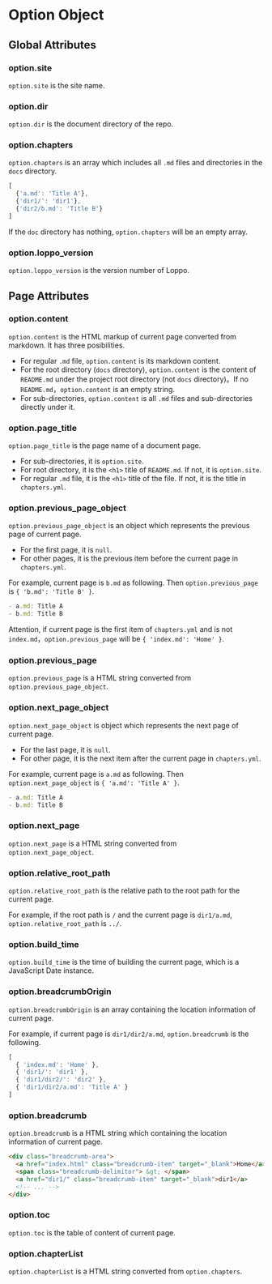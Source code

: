 # Option Object

## Global Attributes

### option.site

`option.site` is the site name.

### option.dir

`option.dir` is the document directory of the repo.

### option.chapters

`option.chapters` is an array which includes all `.md` files and directories in the `docs` directory.

```javascript
[
  {'a.md': 'Title A'},
  {'dir1/': 'dir1'},
  {'dir2/b.md': 'Title B'}
]
```

If the `doc` directory has nothing, `option.chapters` will be an empty array.

### option.loppo_version

`option.loppo_version` is the version number of Loppo.

## Page Attributes

### option.content

`option.content` is the HTML markup of current page converted from markdown. It has three posibilities.

- For regular `.md` file, `option.content` is its markdown content.
- For the root directory (`docs` directory), `option.content` is the content of `README.md` under the project root directory (not `docs` directory)。If no `README.md`，`option.content` is an empty string.
- For sub-directories, `option.content` is all `.md` files and sub-directories directly under it.

### option.page_title

`option.page_title` is the page name of a document page.

- For sub-directories, it is `option.site`.
- For root directory, it is the `<h1>` title of `README.md`. If not, it is `option.site`.
- For regular `.md` file, it is the `<h1>` title of the file. If not, it is the title in `chapters.yml`.

### option.previous_page_object

`option.previous_page_object` is an object which represents the previous page of current page.

- For the first page, it is `null`.
- For other pages, it is the previous item before the current page in `chapters.yml`.

For example, current page is `b.md` as following. Then `option.previous_page` is `{ 'b.md': 'Title B' }`.

```javascript
- a.md: Title A
- b.md: Title B
```

Attention, if current page is the first item of `chapters.yml` and is not `index.md`，`option.previous_page` will be `{ 'index.md': 'Home' }`.

### option.previous_page

`option.previous_page` is a HTML string converted from `option.previous_page_object`.

### option.next_page_object

`option.next_page_object` is object which represents the next page of current page.

- For the last page, it is `null`.
- For other page, it is the next item after the current page in `chapters.yml`.

For example, current page is `a.md` as following. Then `option.next_page_object` is `{ 'a.md': 'Title A' }`.

```javascript
- a.md: Title A
- b.md: Title B
```

### option.next_page

`option.next_page` is a HTML string converted from `option.next_page_object`.

### option.relative_root_path

`option.relative_root_path` is the relative path to the root path for the current page.

For example, if the root path is `/` and the current page is `dir1/a.md`, `option.relative_root_path` is `../`.

### option.build_time

`option.build_time` is the time of building the current page, which is a JavaScript Date instance.

### option.breadcrumbOrigin

`option.breadcrumbOrigin` is an array containing the location information of current page.

For example, if current page is `dir1/dir2/a.md`, `option.breadcrumb` is the following.

```javascript
[
  { 'index.md': 'Home' },
  { 'dir1/': 'dir1' },
  { 'dir1/dir2/': 'dir2' },
  { 'dir1/dir2/a.md': 'Title A' }
]
```

### option.breadcrumb

`option.breadcrumb` is a HTML string which containing the location information of current page.

```html
<div class="breadcrumb-area">
  <a href="index.html" class="breadcrumb-item" target="_blank">Home</a>
  <span class="breadcrumb-delimitor"> &gt; </span>
  <a href="dir1/" class="breadcrumb-item" target="_blank">dir1</a>
  <!-- ... -->
</div>
```

### option.toc

`option.toc` is the table of content of current page.

### option.chapterList

`option.chapterList` is a HTML string converted from `option.chapters`.

